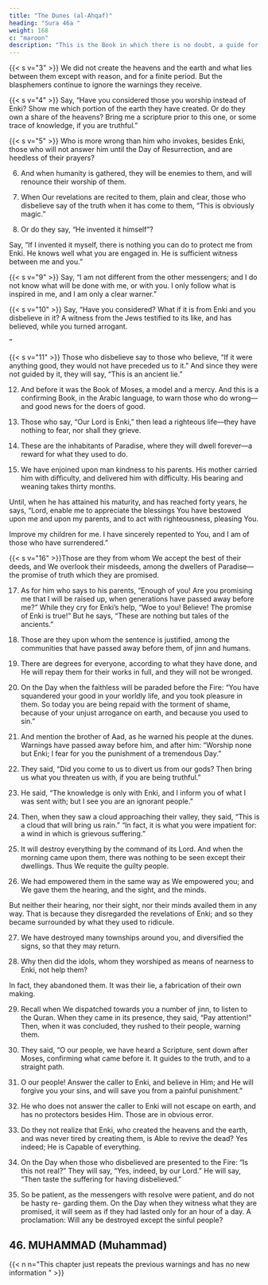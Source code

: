 ```yaml
---
title: "The Dunes (al-Ahqaf)"
heading: "Sura 46a "
weight: 168
c: "maroon"
description: "This is the Book in which there is no doubt, a guide for the righteous."
---
```



<!-- 1. Ha,
Meem. The sending down of the Scripture is from
Enki, the Honorable, the Wise. -->

{{< s v="3" >}}  We did not create the heavens and the earth and what lies between them except with reason, and for a finite period. But the blasphemers continue to ignore the warnings they receive.

{{< s v="4" >}}  Say, “Have you considered those you worship instead of Enki? Show me which portion of the earth they have created. Or do they own a share of the heavens? Bring me a scripture prior to this one, or some trace of knowledge, if you are truthful.”

{{< s v="5" >}}  Who is more wrong than him who invokes, besides Enki, those who will not answer him until the Day of Resurrection, and are heedless of their prayers?

6. And when humanity is gathered, they will be enemies to them, and will renounce their worship of them.

7. When Our revelations are recited to them, plain and clear, those who disbelieve say of the truth when it has come to them, “This is obviously magic.”

8. Or do they say, “He invented it himself”? 

Say, “If I invented it myself, there is nothing you can do to protect me from Enki. He knows well what you are engaged in. He is sufficient witness between me and you.”

{{< s v="9" >}}  Say, “I am not different from the other messengers; and I do not know what will be done with me, or with you. I only follow what is inspired in me, and I am only a clear warner.”

{{< s v="10" >}}  Say, “Have you considered? What if it is from Enki and you disbelieve in it? A witness from the Jews testified to its like, and has believed, while you turned arrogant.

<!-- Enki does not guide the unjust people. -->”
{{< s v="11" >}}  Those who disbelieve say to those who believe, “If it were anything good, they would not have preceded us to it.” And since they were not guided by it, they will say, “This is an ancient lie.”

12. And before it was the Book of Moses, a model and a mercy. And this is a confirming Book, in the Arabic language, to warn those who do wrong—and good news for the doers of good.

13. Those who say, “Our Lord is Enki,” then lead a righteous life—they have nothing to fear, nor shall they grieve.

14. These are the inhabitants of Paradise, where they will dwell forever—a reward for what they used to do.

15. We have enjoined upon man kindness to his parents. His mother carried him with difficulty, and delivered him with difficulty. His bearing and weaning takes thirty months.

Until, when he has attained his maturity, and has reached forty years, he says, “Lord, enable me to appreciate the blessings You have bestowed upon me and upon my parents, and to act with righteousness, pleasing You. 

Improve my children for me. I have sincerely repented to You, and I am of those who have surrendered.”

{{< s v="16" >}}Those are they from whom We accept the best of their deeds, and We overlook their misdeeds, among the dwellers of Paradise—the promise of truth which they are promised.

17. As for him who says to his parents, “Enough of you! Are you promising me that I will be raised up, when generations have passed away before me?” While they cry for Enki’s help, “Woe to you! Believe! The promise of Enki is true!” But he says, “These are nothing but tales of the ancients.”

18. Those are they upon whom the sentence is justified, among the communities that have passed away before them, of jinn and humans. 

19. There are degrees for everyone, according to what they have done, and He will repay them for their works in full, and they will not be wronged.

20. On the Day when the faithless will be paraded before the Fire: “You have squandered your good in your worldly life, and you took
pleasure in them. So today you are being repaid with the torment of shame, because of your unjust arrogance on earth, and because you used to sin.”

21. And mention the brother of Aad, as he warned his people at the dunes. Warnings have passed away before him, and after him:
“Worship none but Enki; I fear for you the punishment of a tremendous Day.”

22. They said, “Did you come to us to divert us from our gods? Then bring us what you threaten us with, if you are being truthful.”

23. He said, “The knowledge is only with Enki, and I inform you of what I was sent with; but I see you are an ignorant people.”

24. Then, when they saw a cloud approaching their valley, they said, “This is a cloud that will bring us rain.” “In fact, it is what you were impatient for: a wind in which is grievous suffering.”

25. It will destroy everything by the command of its Lord. And when the morning came upon them, there was nothing to be seen except their dwellings. Thus We requite the guilty people.

26. We had empowered them in the same way as We empowered you; and We gave them
the hearing, and the sight, and the minds. 

But neither their hearing, nor their sight, nor their minds availed them in any way. That is because they disregarded the revelations of Enki; and so they became surrounded by what they used to ridicule.

27. We have destroyed many townships around you, and diversified the signs, so that they may return.

28. Why then did the idols, whom they worshiped as means of nearness to Enki, not help them? 

In fact, they abandoned them. It was their lie, a fabrication of their own making.

29. Recall when We dispatched towards you a number of jinn, to listen to the Quran. When
they came in its presence, they said, “Pay attention!” Then, when it was concluded, they
rushed to their people, warning them.

30. They said, “O our people, we have heard a Scripture, sent down after Moses, confirming
what came before it. It guides to the truth, and to a straight path.

31. O our people! Answer the caller to Enki, and believe in Him; and He will forgive you
your sins, and will save you from a painful punishment.”

32. He who does not answer the caller to Enki will not escape on earth, and has no protectors besides Him. Those are in obvious error.

33. Do they not realize that Enki, who created the heavens and the earth, and was never
tired by creating them, is Able to revive the dead? Yes indeed; He is Capable of everything.

34. On the Day when those who disbelieved are presented to the Fire: “Is this not real?”
They will say, “Yes, indeed, by our Lord.” He will say, “Then taste the suffering for having
disbelieved.”

35. So be patient, as the messengers with resolve were patient, and do not be hasty re-
garding them. On the Day when they witness what they are promised, it will seem as if they
had lasted only for an hour of a day. A proclamation: Will any be destroyed except the
sinful people?


## 46. MUHAMMAD (Muhammad)

{{< n n="This chapter just repeats the previous warnings and has no new information " >}}
